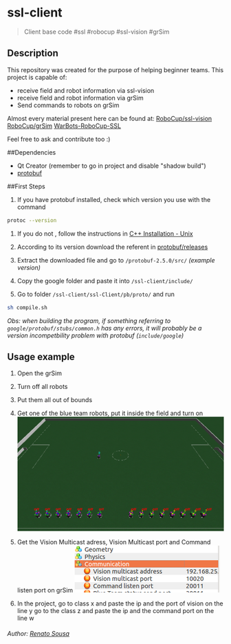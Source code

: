 # ssl-client
> Client base code #ssl #robocup #ssl-vision #grSim 

## Description
This repository was created for the purpose of helping beginner teams.
This project is capable of:
- receive field and robot information via ssl-vision
- receive field and robot information via grSim
- Send commands to robots on grSim

Almost every material present here can be found at:
 [RoboCup/ssl-vision](https://github.com/RoboCup-SSL/ssl-vision)
 [RoboCup/grSim](https://github.com/RoboCup-SSL/grSim)
 [WarBots-RoboCup-SSL](https://github.com/findcongwang/WarBots-RoboCup-SSL)

Feel free to ask and contribute too :)

##Dependencies
- Qt Creator (remember to go in project and disable "shadow build")
- [protobuf](https://github.com/google/protobuf)

##First Steps
1. If you have protobuf installed, check which version you use with the command
```sh
protoc --version
```

1. If you do not , follow the instructions in [C++ Installation - Unix](https://github.com/google/protobuf/tree/master/src)

1. According to its version download the referent in [protobuf/releases](https://github.com/google/protobuf/releases)

1. Extract the downloaded file and go to `/protobuf-2.5.0/src/` *(example version)*

1. Copy the google folder and paste it into `/ssl-client/include/`

1. Go to folder `/ssl-client/ssl-Client/pb/proto/` and run
```sh
sh compile.sh
```

*Obs: when building the program, if something referring to `google/protobuf/stubs/common.h` has any errors, it will probably be a version incompetbility problem with protobuf (`include/google`)*

## Usage example
1. Open the grSim
1. Turn off all robots
1. Put them all out of bounds
1. Get one of the blue team robots, put it inside the field and turn on
![](prints/exampleSimulation.png)

1. Get the Vision Multicast adress, Vision Multicast port and Command listen port on grSim
![](prints/ips.png)

1. In the project,
go to class x and paste the ip and the port of vision on the line y 
go to the class z and paste the ip and the command port on the line w

###### Author: [Renato Sousa](https://github.com/renatoosousa) 

